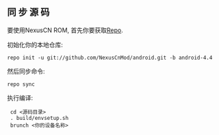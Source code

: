  同 步 源 码
---------------

要使用NexusCN ROM, 首先你要获取[Repo](http://source.android.com/download/using-repo).

初始化你的本地仓库:

    repo init -u git://github.com/NexusCnMod/android.git -b android-4.4

然后同步命令:

    repo sync

执行编译:

     cd <源码目录>
     . build/envsetup.sh
     brunch <你的设备名称>
